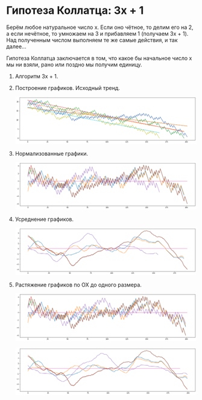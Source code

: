 # Гипотеза Коллатца: 3x + 1
Берём любое натуральное число x. Если оно чётное, то делим его на 2, а если нечётное, то умножаем на 3 и прибавляем 1 (получаем 3x + 1). Над полученным числом выполняем те же самые действия, и так далее...

Гипотеза Коллатца заключается в том, что какое бы начальное число x мы ни взяли, рано или поздно мы получим единицу.

1. Алгоритм 3x + 1.

2. Построение графиков. Исходный тренд.

   ![](.\images\2.1.png)

3. Нормализованные графики.

   ![](.\images\2.2.png)

4. Усреднение графиков.

   ![](.\images\2.3.png)

5. Растяжение графиков по OX до одного размера.

   ![](.\images\2.4_1.png)

   ![](.\images\2.4_2.png)

